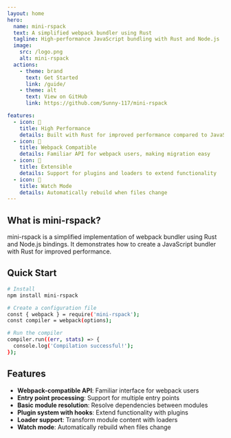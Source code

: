 ```yaml
---
layout: home
hero:
  name: mini-rspack
  text: A simplified webpack bundler using Rust
  tagline: High-performance JavaScript bundling with Rust and Node.js
  image:
    src: /logo.png
    alt: mini-rspack
  actions:
    - theme: brand
      text: Get Started
      link: /guide/
    - theme: alt
      text: View on GitHub
      link: https://github.com/Sunny-117/mini-rspack

features:
  - icon: 🚀
    title: High Performance
    details: Built with Rust for improved performance compared to JavaScript-based bundlers
  - icon: 🔌
    title: Webpack Compatible
    details: Familiar API for webpack users, making migration easy
  - icon: 🧩
    title: Extensible
    details: Support for plugins and loaders to extend functionality
  - icon: 🔄
    title: Watch Mode
    details: Automatically rebuild when files change
---
```


## What is mini-rspack?

mini-rspack is a simplified implementation of webpack bundler using Rust and Node.js bindings. It demonstrates how to create a JavaScript bundler with Rust for improved performance.

## Quick Start

```bash
# Install
npm install mini-rspack

# Create a configuration file
const { webpack } = require('mini-rspack');
const compiler = webpack(options);

# Run the compiler
compiler.run((err, stats) => {
  console.log('Compilation successful!');
});
```

## Features

- **Webpack-compatible API**: Familiar interface for webpack users
- **Entry point processing**: Support for multiple entry points
- **Basic module resolution**: Resolve dependencies between modules
- **Plugin system with hooks**: Extend functionality with plugins
- **Loader support**: Transform module content with loaders
- **Watch mode**: Automatically rebuild when files change
